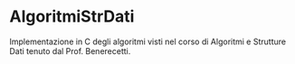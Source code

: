 # AlgoritmiStrDati
Implementazione in C degli algoritmi visti nel corso di Algoritmi e Strutture Dati tenuto dal Prof. Benerecetti.
